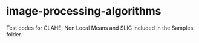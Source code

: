 # image-processing-algorithms

Test codes for CLAHE, Non Local Means and SLIC included in the Samples folder.


